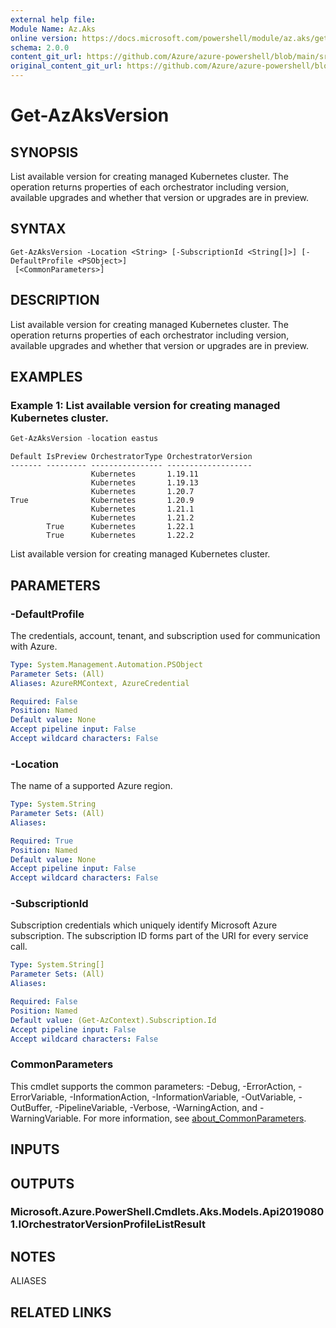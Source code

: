 ```yaml
---
external help file: 
Module Name: Az.Aks
online version: https://docs.microsoft.com/powershell/module/az.aks/get-azaksversion
schema: 2.0.0
content_git_url: https://github.com/Azure/azure-powershell/blob/main/src/Aks/Aks/help/Get-AzAksVersion.md
original_content_git_url: https://github.com/Azure/azure-powershell/blob/main/src/Aks/Aks/help/Get-AzAksVersion.md
---
```


# Get-AzAksVersion

## SYNOPSIS
List available version for creating managed Kubernetes cluster.
The operation returns properties of each orchestrator including version, available upgrades and whether that version or upgrades are in preview.

## SYNTAX

```
Get-AzAksVersion -Location <String> [-SubscriptionId <String[]>] [-DefaultProfile <PSObject>]
 [<CommonParameters>]
```

## DESCRIPTION
List available version for creating managed Kubernetes cluster.
The operation returns properties of each orchestrator including version, available upgrades and whether that version or upgrades are in preview.

## EXAMPLES

### Example 1: List available version for creating managed Kubernetes cluster.
```powershell
Get-AzAksVersion -location eastus
```

```output
Default IsPreview OrchestratorType OrchestratorVersion
------- --------- ---------------- -------------------
                  Kubernetes       1.19.11
                  Kubernetes       1.19.13
                  Kubernetes       1.20.7
True              Kubernetes       1.20.9
                  Kubernetes       1.21.1
                  Kubernetes       1.21.2
        True      Kubernetes       1.22.1
        True      Kubernetes       1.22.2
```

List available version for creating managed Kubernetes cluster.

## PARAMETERS

### -DefaultProfile
The credentials, account, tenant, and subscription used for communication with Azure.

```yaml
Type: System.Management.Automation.PSObject
Parameter Sets: (All)
Aliases: AzureRMContext, AzureCredential

Required: False
Position: Named
Default value: None
Accept pipeline input: False
Accept wildcard characters: False
```

### -Location
The name of a supported Azure region.

```yaml
Type: System.String
Parameter Sets: (All)
Aliases:

Required: True
Position: Named
Default value: None
Accept pipeline input: False
Accept wildcard characters: False
```

### -SubscriptionId
Subscription credentials which uniquely identify Microsoft Azure subscription.
The subscription ID forms part of the URI for every service call.

```yaml
Type: System.String[]
Parameter Sets: (All)
Aliases:

Required: False
Position: Named
Default value: (Get-AzContext).Subscription.Id
Accept pipeline input: False
Accept wildcard characters: False
```

### CommonParameters
This cmdlet supports the common parameters: -Debug, -ErrorAction, -ErrorVariable, -InformationAction, -InformationVariable, -OutVariable, -OutBuffer, -PipelineVariable, -Verbose, -WarningAction, and -WarningVariable. For more information, see [about_CommonParameters](http://go.microsoft.com/fwlink/?LinkID=113216).

## INPUTS

## OUTPUTS

### Microsoft.Azure.PowerShell.Cmdlets.Aks.Models.Api20190801.IOrchestratorVersionProfileListResult

## NOTES

ALIASES

## RELATED LINKS

